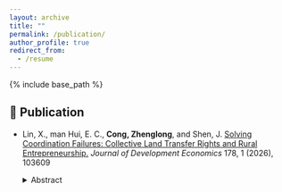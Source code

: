 ```yaml
---
layout: archive
title: ""
permalink: /publication/
author_profile: true
redirect_from:
  - /resume
---
```


{% include base_path %}

📜 Publication
------
- Lin, X., man Hui, E. C., **Cong, Zhenglong**, and Shen, J. [Solving Coordination Failures: Collective Land Transfer Rights and Rural Entrepreneurship.](https://www.sciencedirect.com/science/article/abs/pii/S0304387825001609) *Journal of Development Economics* 178, 1 (2026), 103609
  
  <details> <summary>Abstract</summary>  
  This study explores whether strengthening communal land rights can address coordination failures caused by fragmented land tenure. Based on China's ambitious land reform that permits rural collectives to directly sell or rent their construction land to enterprises, we discover that collective land transfer rights boost rural entrepreneurship by 25%. This positive firm growth is entirely concentrated in regions where collective coordination is simpler to achieve (i.e., less rugged areas and regions with denser clan networks). We identify two specific pathways behind the entrepreneurial growth: lower land use costs for firms and increased land wealth for local residents. The reform also facilitates expansion into non-farm wage employment, mainly due to more active participation in the labor market rather than via a decline in the agricultural sector. Our findings emphasize the importance of communal rights and collective negotiation in reducing coordination costs and offer new insights into promoting rural development in developing countries.
  </details>  
  

